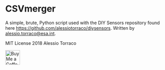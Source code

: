 # CSVmerger
A simple, brute, Python script used with the DIY Sensors repository found here https://github.com/alessiotorraco/diysensors.
Written by alessio.torraco@esa.int.

MIT License 2018 Alessio Torraco

<a href='https://ko-fi.com/alessiotorraco' target='_blank'><img height='35' style='border:0px;height:46px;' src='https://az743702.vo.msecnd.net/cdn/kofi5.png?v=0' border='0' alt='Buy Me a Coffee at ko-fi.com'/>
